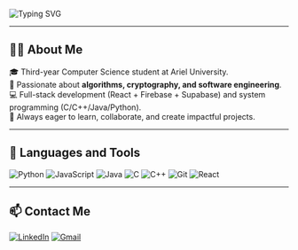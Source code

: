 <p align="center">
  
![Typing SVG](https://readme-typing-svg.demolab.com?font=Fira+Code&weight=600&size=30&pause=1000&color=000000&center=true&vCenter=true&width=900&lines=Hi+there+👋,+Welcome+to+Oriya+Perel's+GitHub)
  
</p>



---

## 👩‍💻 About Me
🎓 Third-year Computer Science student at Ariel University.  
🔐 Passionate about **algorithms, cryptography, and software engineering**.  
 💻 Full-stack development (React + Firebase + Supabase) and system programming (C/C++/Java/Python).  
 🚀 Always eager to learn, collaborate, and create impactful projects.  

---

## 🔧 Languages and Tools
![Python](https://img.shields.io/badge/-Python-3776AB?logo=python&logoColor=white&style=flat)
![JavaScript](https://img.shields.io/badge/-JavaScript-F7DF1E?logo=javascript&logoColor=black&style=flat)
![Java](https://img.shields.io/badge/-Java-ED8B00?logo=java&logoColor=white&style=flat)
![C](https://img.shields.io/badge/-C-00599C?logo=c&logoColor=white&style=flat)
![C++](https://img.shields.io/badge/-C++-00599C?logo=c%2B%2B&logoColor=white&style=flat)
![Git](https://img.shields.io/badge/-Git-F05032?logo=git&logoColor=white&style=flat)
![React](https://img.shields.io/badge/-React-20232A?logo=react&logoColor=61DAFB&style=flat)

---

## 📫 Contact Me
[![LinkedIn](https://img.shields.io/badge/-LinkedIn-0A66C2?style=for-the-badge&logo=linkedin&logoColor=white)](https://www.linkedin.com/in/oriya-perel/)
[![Gmail](https://img.shields.io/badge/-Gmail-D14836?style=for-the-badge&logo=gmail&logoColor=white)](mailto:your.email@example.com)
